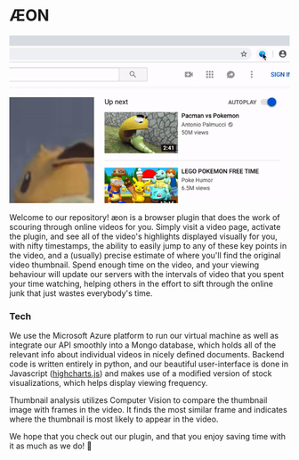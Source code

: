 # ÆON

<p align="center">
  <img src="preview/demo.gif" alt="demo" width="600"/>
</p>

Welcome to our repository! æon is a browser plugin that does the work of scouring through online videos for you. Simply visit a video page, activate the plugin, and see all of the video's highlights displayed visually for you, with nifty timestamps, the ability to easily jump to any of these key points in the video, and a (usually) precise estimate of where you'll find the original video thumbnail. Spend enough time on the video, and your viewing behaviour will update our servers with the intervals of video that you spent your time watching, helping others in the effort to sift through the online junk that just wastes everybody's time.

### Tech
We use the Microsoft Azure platform to run our virtual machine as well as integrate our API smoothly into a Mongo database, which holds all of the relevant info about individual videos in nicely defined documents. Backend code is written entirely in python, and our beautiful user-interface is done in Javascript ([highcharts.js](https://www.highcharts.com)) and makes use of a modified version of stock visualizations, which helps display viewing frequency.

Thumbnail analysis utilizes Computer Vision to compare the thumbnail image with frames in the video. It finds the most similar frame and indicates where the thumbnail is most likely to appear in the video. 


We hope that you check out our plugin, and that you enjoy saving time with it as much as we do! 🔵
